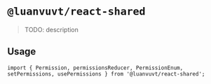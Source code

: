 # `@luanvuvt/react-shared`

> TODO: description

## Usage

```
import { Permission, permissionsReducer, PermissionEnum, setPermissions, usePermissions } from '@luanvuvt/react-shared';
```
